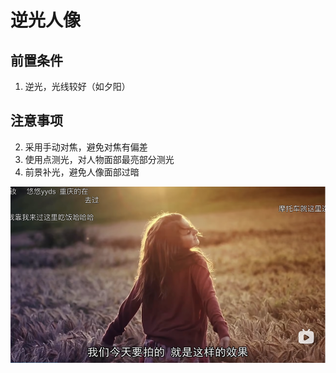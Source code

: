 # 逆光人像

## 前置条件
1. 逆光，光线较好（如夕阳）


## 注意事项
2. 采用手动对焦，避免对焦有偏差
3. 使用点测光，对人物面部最亮部分测光
4. 前景补光，避免人像面部过暗


![灯位要求](./../../public/assets/摄影相关/实战技巧/2.png)
